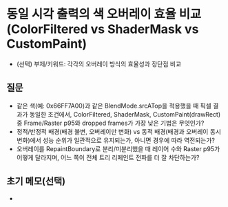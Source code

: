 # 동일 시각 출력의 색 오버레이 효율 비교 (ColorFiltered vs ShaderMask vs CustomPaint)
- (선택) 부제/키워드: 각각의 오버레이 방식의 효율성과 장단점 비교

## 질문
- 같은 색(예: 0x66FF7A00)과 같은 BlendMode.srcATop을 적용했을 때 픽셀 결과가 동일한 조건에서, ColorFiltered, ShaderMask, CustomPaint(drawRect) 중 Frame/Raster p95와 dropped frames가 가장 낮은 기법은 무엇인가?
- 정적/반정적 배경(배경 불변, 오버레이만 변화) vs 동적 배경(배경과 오버레이 동시 변화)에서 성능 순위가 일관적으로 유지되는가, 아니면 경우에 따라 역전되는가?
- 오버레이를 RepaintBoundary로 분리/미분리했을 때 레이어 수와 Raster p95가 어떻게 달라지며, 어느 쪽이 전체 트리 리페인트 전파를 더 잘 차단하는가?

## 초기 메모(선택)
- 
